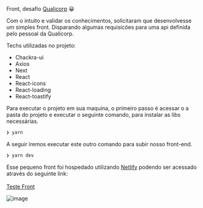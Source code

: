 Front, desafio <a href="https://www.qualicorp.com.br/">Qualicorp</a>
 😀

Com o intuito e validar os conhecimentos, solicitaram que desenvolvesse um simples front. Disparando algumas requisicões para uma api definida pelo pessoal da Qualicorp.

Techs utilizadas no projeto:

 - Chackra-ui
 - Axios
 - Next
 - React
 - React-icons
 - React-loading
 - React-toastify

Para executar o projeto em sua maquina, o primeiro passo é acessar o a pasta do projeto e executar o seguinte comando, para instalar as libs necessárias.

```bash
❯ yarn
```

A seguir iremos executar este outro comando para subir nosso front-end.
```bash
❯ yarn dev
```

Esse pequeno front foi hospedado utilizando <a href="https://www.netlify.com/">Netlify</a> podendo ser acessado através do seguinte link:
<br><br>
<a href="https://6216670074197b00070b3a1d--nifty-leavitt-6c4090.netlify.app/">Teste Front</a>

![image](https://user-images.githubusercontent.com/33062949/168195670-d42b1802-ed3e-4ced-9a5e-34953187db5d.png)
